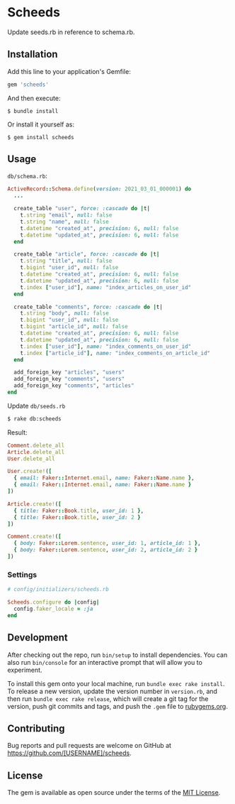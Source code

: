 # Scheeds

Update seeds.rb in reference to schema.rb.

## Installation

Add this line to your application's Gemfile:

```ruby
gem 'scheeds'
```

And then execute:

    $ bundle install

Or install it yourself as:

    $ gem install scheeds

## Usage

`db/schema.rb`:

```ruby
ActiveRecord::Schema.define(version: 2021_03_01_000001) do
  ...

  create_table "user", force: :cascade do |t|
    t.string "email", null: false
    t.string "name", null: false
    t.datetime "created_at", precision: 6, null: false
    t.datetime "updated_at", precision: 6, null: false
  end

  create_table "article", force: :cascade do |t|
    t.string "title", null: false
    t.bigint "user_id", null: false
    t.datetime "created_at", precision: 6, null: false
    t.datetime "updated_at", precision: 6, null: false
    t.index ["user_id"], name: "index_articles_on_user_id"
  end

  create_table "comments", force: :cascade do |t|
    t.string "body", null: false
    t.bigint "user_id", null: false
    t.bigint "article_id", null: false
    t.datetime "created_at", precision: 6, null: false
    t.datetime "updated_at", precision: 6, null: false
    t.index ["user_id"], name: "index_comments_on_user_id"
    t.index ["article_id"], name: "index_comments_on_article_id"
  end

  add_foreign_key "articles", "users"
  add_foreign_key "comments", "users"
  add_foreign_key "comments", "articles"
end
```

Update `db/seeds.rb`

```sh
$ rake db:scheeds
```

Result:

```ruby
Comment.delete_all
Article.delete_all
User.delete_all

User.create!([
  { email: Faker::Internet.email, name: Faker::Name.name },
  { email: Faker::Internet.email, name: Faker::Name.name }
])

Article.create!([
  { title: Faker::Book.title, user_id: 1 },
  { title: Faker::Book.title, user_id: 2 }
])

Comment.create!([
  { body: Faker::Lorem.sentence, user_id: 1, article_id: 1 },
  { body: Faker::Lorem.sentence, user_id: 2, article_id: 2 }
])
```

### Settings

```ruby
# config/initializers/scheeds.rb

Scheeds.configure do |config|
  config.faker_locale = :ja
end
```

## Development

After checking out the repo, run `bin/setup` to install dependencies. You can also run `bin/console` for an interactive prompt that will allow you to experiment.

To install this gem onto your local machine, run `bundle exec rake install`. To release a new version, update the version number in `version.rb`, and then run `bundle exec rake release`, which will create a git tag for the version, push git commits and tags, and push the `.gem` file to [rubygems.org](https://rubygems.org).

## Contributing

Bug reports and pull requests are welcome on GitHub at https://github.com/[USERNAME]/scheeds.


## License

The gem is available as open source under the terms of the [MIT License](https://opensource.org/licenses/MIT).
